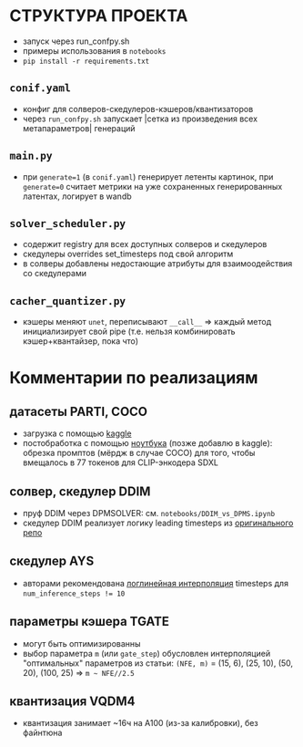 # СТРУКТУРА ПРОЕКТА

- запуск через run_confpy.sh
- примеры использования в `notebooks`
- `pip install -r requirements.txt`

## `conif.yaml`
- конфиг для солверов-скедулеров-кэшеров/квантизаторов
- через `run_confpy.sh` запускает |сетка из произведения всех метапараметров| генераций

## `main.py`
- при `generate=1` (в `conif.yaml`) генерирует летенты картинок, при `generate=0` считает метрики на уже сохраненных генерированных латентах, логирует в wandb

## `solver_scheduler.py`
- содержит registry для всех доступных солверов и скедулеров
- скедулеры overrides set_timesteps под свой алгоритм
- в солверы добавлены недостающие атрибуты для взаимоодействия со скедулерами

## `cacher_quantizer.py`
- кэшеры меняют `unet`, переписывают `__call__` => каждый метод инициализирует свой pipe (т.е. нельзя комбинировать кэшер+квантайзер, пока что)


# Комментарии по реализациям

## датасеты PARTI, COCO
- загрузка с помощью [kaggle](https://www.kaggle.com/code/philurame/downloading-cifar10-imagenet-mscoco-datasets)
- постобработка с помощью [ноутбука](notebooks/preprocess_datasets.ipynb) (позже добавлю в kaggle): обрезка промптов (мёрдж в случае COCO) для того, чтобы вмещалось в 77 токенов для CLIP-энкодера SDXL

## солвер, скедулер DDIM
- пруф DDIM через DPMSOLVER: см. `notebooks/DDIM_vs_DPMS.ipynb`
- скедулер DDIM реализует логику leading timesteps из [оригинального репо](https://github.com/ermongroup/ddim)

## скедулер AYS
- авторами рекомендована [логлинейная интерполяция](https://research.nvidia.com/labs/toronto-ai/AlignYourSteps/howto.html) timesteps для `num_inference_steps != 10`

## параметры кэшера TGATE
- могут быть оптимизированны
- выбор параметра `m` (или `gate_step`) обусловлен интерполяцией "оптимальных" параметров из статьи: `(NFE, m)` = (15, 6), (25, 10), (50, 20), (100, 25) => `m ~ NFE//2.5`

## квантизация VQDM4 
- квантизация занимает ~16ч на A100 (из-за калибровки), без файнтюна